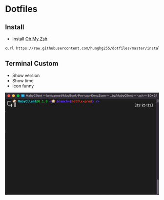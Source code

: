 # Dotfiles

## Install

- Install [Oh My Zsh](https://ohmyz.sh/)

```bash
curl https://raw.githubusercontent.com/hunghg255/dotfiles/master/install.sh | sh
```

## Terminal Custom

- Show version
- Show time
- Icon funny

![asd](./assest/bash.png)
